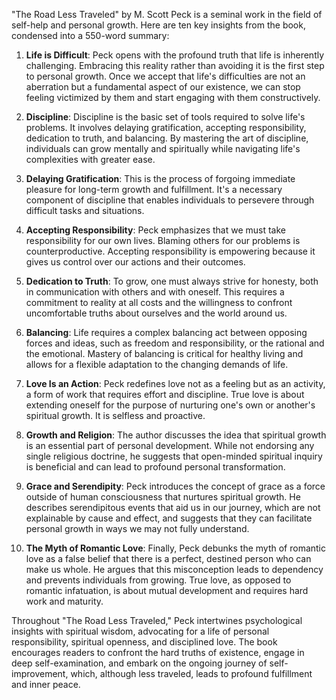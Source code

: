"The Road Less Traveled" by M. Scott Peck is a seminal work in the field of self-help and personal growth. Here are ten key insights from the book, condensed into a 550-word summary:

1. **Life is Difficult**: Peck opens with the profound truth that life is inherently challenging. Embracing this reality rather than avoiding it is the first step to personal growth. Once we accept that life's difficulties are not an aberration but a fundamental aspect of our existence, we can stop feeling victimized by them and start engaging with them constructively.

2. **Discipline**: Discipline is the basic set of tools required to solve life's problems. It involves delaying gratification, accepting responsibility, dedication to truth, and balancing. By mastering the art of discipline, individuals can grow mentally and spiritually while navigating life's complexities with greater ease.

3. **Delaying Gratification**: This is the process of forgoing immediate pleasure for long-term growth and fulfillment. It's a necessary component of discipline that enables individuals to persevere through difficult tasks and situations.

4. **Accepting Responsibility**: Peck emphasizes that we must take responsibility for our own lives. Blaming others for our problems is counterproductive. Accepting responsibility is empowering because it gives us control over our actions and their outcomes.

5. **Dedication to Truth**: To grow, one must always strive for honesty, both in communication with others and with oneself. This requires a commitment to reality at all costs and the willingness to confront uncomfortable truths about ourselves and the world around us.

6. **Balancing**: Life requires a complex balancing act between opposing forces and ideas, such as freedom and responsibility, or the rational and the emotional. Mastery of balancing is critical for healthy living and allows for a flexible adaptation to the changing demands of life.

7. **Love Is an Action**: Peck redefines love not as a feeling but as an activity, a form of work that requires effort and discipline. True love is about extending oneself for the purpose of nurturing one's own or another's spiritual growth. It is selfless and proactive.

8. **Growth and Religion**: The author discusses the idea that spiritual growth is an essential part of personal development. While not endorsing any single religious doctrine, he suggests that open-minded spiritual inquiry is beneficial and can lead to profound personal transformation.

9. **Grace and Serendipity**: Peck introduces the concept of grace as a force outside of human consciousness that nurtures spiritual growth. He describes serendipitous events that aid us in our journey, which are not explainable by cause and effect, and suggests that they can facilitate personal growth in ways we may not fully understand.

10. **The Myth of Romantic Love**: Finally, Peck debunks the myth of romantic love as a false belief that there is a perfect, destined person who can make us whole. He argues that this misconception leads to dependency and prevents individuals from growing. True love, as opposed to romantic infatuation, is about mutual development and requires hard work and maturity.

Throughout "The Road Less Traveled," Peck intertwines psychological insights with spiritual wisdom, advocating for a life of personal responsibility, spiritual openness, and disciplined love. The book encourages readers to confront the hard truths of existence, engage in deep self-examination, and embark on the ongoing journey of self-improvement, which, although less traveled, leads to profound fulfillment and inner peace.